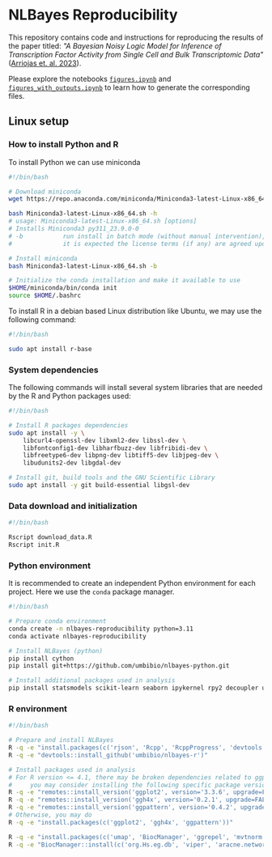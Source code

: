 # NLBayes Reproducibility
This repository contains code and instructions for reproducing the results
of the paper titled: *"A Bayesian Noisy Logic Model for Inference of Transcription
Factor Activity from Single Cell and Bulk Transcriptomic Data"*
([Arriojas et. al. 2023](https://doi.org/10.1101/2023.05.03.539308)).

Please explore the notebooks [`figures.ipynb`](figures.ipynb)
and [`figures_with_outputs.ipynb`](figures_with_outputs.ipynb) to learn how to 
generate the corresponding files.

## Linux setup

### How to install Python and R

To install Python we can use miniconda
```bash
#!/bin/bash

# Download miniconda
wget https://repo.anaconda.com/miniconda/Miniconda3-latest-Linux-x86_64.sh

bash Miniconda3-latest-Linux-x86_64.sh -h
# usage: Miniconda3-latest-Linux-x86_64.sh [options]
# Installs Miniconda3 py311_23.9.0-0
# -b           run install in batch mode (without manual intervention),
#              it is expected the license terms (if any) are agreed upon

# Install miniconda
bash Miniconda3-latest-Linux-x86_64.sh -b

# Initialize the conda installation and make it available to use
$HOME/miniconda/bin/conda init
source $HOME/.bashrc
```

To install R in a debian based Linux distribution like Ubuntu, we may use the following command:
```bash
#!/bin/bash

sudo apt install r-base
```
### System dependencies
The following commands will install several system libraries that are needed by the R and Python packages used:
```bash
#!/bin/bash

# Install R packages dependencies
sudo apt install -y \
    libcurl4-openssl-dev libxml2-dev libssl-dev \
    libfontconfig1-dev libharfbuzz-dev libfribidi-dev \
    libfreetype6-dev libpng-dev libtiff5-dev libjpeg-dev \
    libudunits2-dev libgdal-dev

# Install git, build tools and the GNU Scientific Library
sudo apt install -y git build-essential libgsl-dev
```
### Data download and initialization
```bash
#!/bin/bash

Rscript download_data.R
Rscript init.R
```

### Python environment
It is recommended to create an independent Python environment for each project. Here we use the `conda` package manager.
```bash
#!/bin/bash

# Prepare conda environment
conda create -n nlbayes-reproducibility python=3.11
conda activate nlbayes-reproducibility

# Install NLBayes (python)
pip install cython
pip install git+https://github.com/umbibio/nlbayes-python.git

# Install additional packages used in analysis
pip install statsmodels scikit-learn seaborn ipykernel rpy2 decoupler upsetplot
```

### R environment
```bash
#!/bin/bash

# Prepare and install NLBayes
R -q -e "install.packages(c('rjson', 'Rcpp', 'RcppProgress', 'devtools'))"
R -q -e "devtools::install_github('umbibio/nlbayes-r')"

# Install packages used in analysis
# For R version <= 4.1, there may be broken dependencies related to ggpattern
#     you may consider installing the following specific package versions.
R -q -e "remotes::install_version('ggplot2', version='3.3.6', upgrade=FALSE)"
R -q -e "remotes::install_version('ggh4x', version='0.2.1', upgrade=FALSE)"
R -q -e "remotes::install_version('ggpattern', version='0.4.2', upgrade=FALSE)"
# Otherwise, you may do
R -q -e "install.packages(c('ggplot2', 'ggh4x', 'ggpattern'))"

R -q -e "install.packages(c('umap', 'BiocManager', 'ggrepel', 'mvtnorm', 'Seurat'))"
R -q -e "BiocManager::install(c('org.Hs.eg.db', 'viper', 'aracne.networks', 'GEOquery', 'glmGamPoi', 'clusterProfiler'), update=FALSE)"
```
